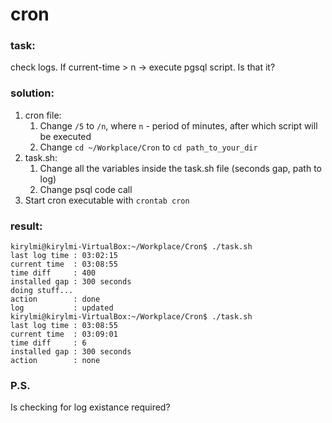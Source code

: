 # cron

### task:
check logs. If current-time > n -> execute pgsql script. Is that it? 

### solution:
1. cron file:
    1. Change `/5` to `/n`, where `n` - period of minutes, after which script will be executed
    2. Change `cd ~/Workplace/Cron` to `cd path_to_your_dir`
2. task.sh:
    1. Change all the variables inside the task.sh file (seconds gap, path to log)
    2. Change psql code call
3. Start cron executable with `crontab cron`


### result:

```
kirylmi@kirylmi-VirtualBox:~/Workplace/Cron$ ./task.sh 
last log time : 03:02:15
current time  : 03:08:55
time diff     : 400
installed gap : 300 seconds
doing stuff...
action        : done
log           : updated
kirylmi@kirylmi-VirtualBox:~/Workplace/Cron$ ./task.sh 
last log time : 03:08:55
current time  : 03:09:01
time diff     : 6
installed gap : 300 seconds
action	      : none

```

### P.S.
Is checking for log existance required?
